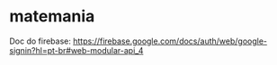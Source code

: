 # matemania

Doc do firebase: https://firebase.google.com/docs/auth/web/google-signin?hl=pt-br#web-modular-api_4
